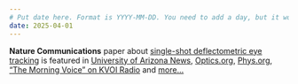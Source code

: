 ```yaml
---
# Put date here. Format is YYYY-MM-DD. You need to add a day, but it won't display.
date: 2025-04-01
---
```

**Nature Communications** paper about [single-shot deflectometric eye tracking](https://www.nature.com/articles/s41467-025-56801-1) is featured in [University of Arizona News](https://news.arizona.edu/news/new-3d-technology-paves-way-next-generation-eye-tracking), [Optics.org](https://optics.org/news/16/4/5), [Phys.org](https://phys.org/news/2025-03-superhuman-vision-powerful-3d-imaging.html), [“The Morning Voice” on KVOI Radio](/projects/eyetracking/#news-header) and [more...](/projects/eyetracking/#news-header)
